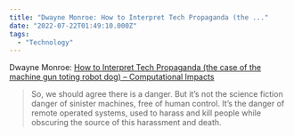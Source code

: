 ```yaml
---
title: "Dwayne Monroe: How to Interpret Tech Propaganda (the ..."
date: "2022-07-22T01:49:10.000Z"
tags: 
  - "Technology"
---
```


Dwayne Monroe: [How to Interpret Tech Propaganda (the case of the machine gun toting robot dog) – Computational Impacts](https://monroelab.net/how-to-interpret-tech-propaganda-the-case-of-the-machine-gun-toting-robot-dog)

> So, we should agree there is a danger. But it’s not the science fiction danger of sinister machines, free of human control. It’s the danger of remote operated systems, used to harass and kill people while obscuring the source of this harassment and death.
